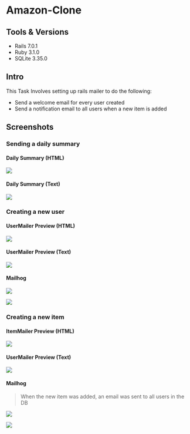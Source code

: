 # Amazon-Clone
## Tools & Versions
- Rails 7.0.1
- Ruby 3.1.0
- SQLite 3.35.0

## Intro

This Task Involves setting up rails mailer to do the following:
- Send a welcome email for every user created
- Send a notification email to all users when a new item is added

## Screenshots

### Sending a daily summary
#### Daily Summary (HTML)
![](https://raw.githubusercontent.com/cupOJ/Amazon-Clone/feature-background-jobs/screenshots/9.png)

#### Daily Summary (Text)
![](https://raw.githubusercontent.com/cupOJ/Amazon-Clone/feature-background-jobs/screenshots/10.png)


### Creating a new user
#### UserMailer Preview (HTML)
![](https://raw.githubusercontent.com/cupOJ/Amazon-Clone/feature-configure-rails-mailer/screenshots/1.png)

#### UserMailer Preview (Text)
![](https://raw.githubusercontent.com/cupOJ/Amazon-Clone/feature-configure-rails-mailer/screenshots/2.png)

#### Mailhog
![](https://raw.githubusercontent.com/cupOJ/Amazon-Clone/feature-configure-rails-mailer/screenshots/3.png)


![](https://raw.githubusercontent.com/cupOJ/Amazon-Clone/feature-configure-rails-mailer/screenshots/4.png)

### Creating a new item
#### ItemMailer Preview (HTML)
![](https://raw.githubusercontent.com/cupOJ/Amazon-Clone/feature-configure-rails-mailer/screenshots/5.png)

#### UserMailer Preview (Text)
![](https://raw.githubusercontent.com/cupOJ/Amazon-Clone/feature-configure-rails-mailer/screenshots/6.png)

#### Mailhog
> When the new item was added, an email was sent to all users in the DB

![](https://raw.githubusercontent.com/cupOJ/Amazon-Clone/feature-configure-rails-mailer/screenshots/7.png)


![](https://raw.githubusercontent.com/cupOJ/Amazon-Clone/feature-configure-rails-mailer/screenshots/8.png)

